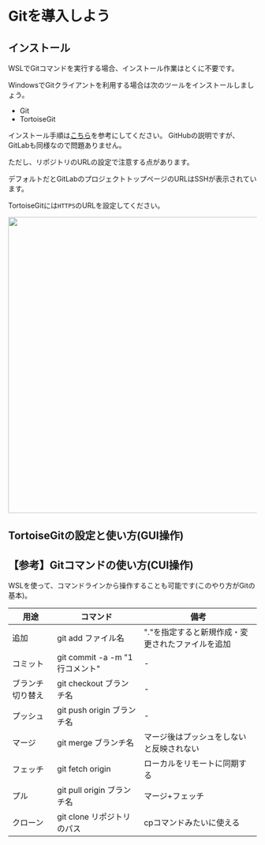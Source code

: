 # Gitを導入しよう

## インストール

WSLでGitコマンドを実行する場合、インストール作業はとくに不要です。

WindowsでGitクライアントを利用する場合は次のツールをインストールしましょう。
* Git
* TortoiseGit

インストール手順は[こちら](https://qiita.com/SkyLaptor/items/6347f38c8c010f4d5bd2)を参考にしてください。
GitHubの説明ですが、GitLabも同様なので問題ありません。

ただし、リポジトリのURLの設定で注意する点があります。

デフォルトだとGitLabのプロジェクトトップページのURLはSSHが表示されています。

TortoiseGitには`HTTPS`のURLを設定してください。

<div align="center">
<img src="/uploads/507a2de2672c0b6ba9ffa5626bbb4c9c/image.png" width="600">
</div>

## TortoiseGitの設定と使い方(GUI操作)

## 【参考】Gitコマンドの使い方(CUI操作)

WSLを使って、コマンドラインから操作することも可能です(このやり方がGitの基本)。

|用途|コマンド|備考|
|---|---|---|
|追加|git add ファイル名|"."を指定すると新規作成・変更されたファイルを追加|
|コミット|git commit -a -m "1行コメント"|-|
|ブランチ切り替え|git checkout ブランチ名|-|
|プッシュ|git push origin ブランチ名|-|
|マージ|git merge ブランチ名|マージ後はプッシュをしないと反映されない|
|フェッチ|git fetch origin|ローカルをリモートに同期する|
|プル|git pull origin ブランチ名|マージ+フェッチ|
|クローン|git clone リポジトリのパス|cpコマンドみたいに使える|
